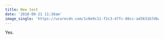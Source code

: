 ```yaml
---
title: New test
date: '2018-09-21 11:38am'
image_single: 'https://ucarecdn.com/1c0e9c11-f2c3-47fc-86cc-ad3631b7dbaa/'
---
```

Yes.
